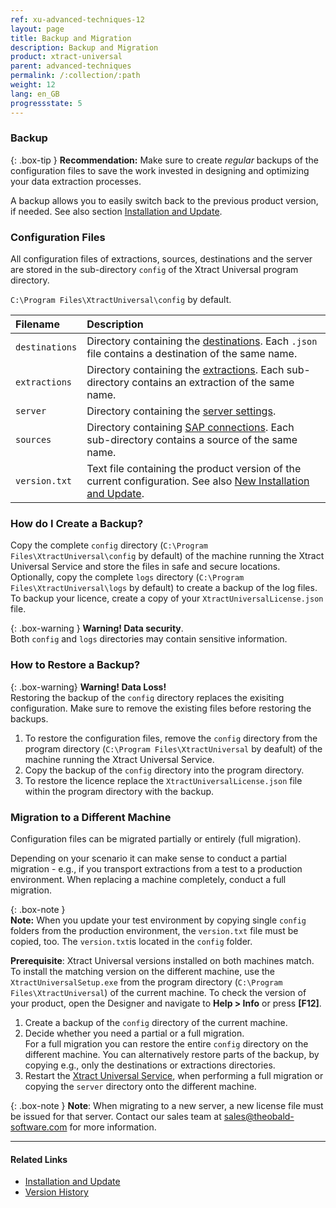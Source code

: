 ```yaml
---
ref: xu-advanced-techniques-12
layout: page
title: Backup and Migration
description: Backup and Migration
product: xtract-universal
parent: advanced-techniques
permalink: /:collection/:path
weight: 12
lang: en_GB
progressstate: 5
---
```


<!-- TOOD Better structure needed for explaining versions, backward compatibility, etc. -->

### Backup

{: .box-tip }
**Recommendation:** Make sure to create *regular* backups of the configuration files to save the work invested in designing and optimizing your data extraction processes.

A backup allows you to easily switch back to the previous product version, if needed. See also section [Installation and Update](../introduction/installation-and-update).

### Configuration Files
All configuration files of extractions, sources, destinations and the server are stored in the sub-directory `config` of the Xtract Universal program directory. <br>

`C:\Program Files\XtractUniversal\config` by default.

|Filename      | Description                                                                                                                                                  |
|:-------------|:-------------------------------------------------------------------------------------------------------------------------------------------------------------|
|`destinations`|Directory containing the [destinations](../destinations). Each `.json` file contains a destination of the same name.                                       |
|`extractions` |Directory containing the [extractions](../getting-started/define-a-table-extraction). Each sub-directory contains an extraction of the same name.          |
|`server`      |Directory containing the [server settings](../server/server-settings).                                                                                        |
|`sources`     |Directory containing [SAP connections](../introduction/sap-connection). Each sub-directory contains a source of the same name.                                              |
|`version.txt` |Text file containing the product version of the current configuration. See also [New Installation and Update](../introduction/installation-and-update#new-installation-and-update).|

### How do I Create a Backup?
Copy the complete `config` directory (`C:\Program Files\XtractUniversal\config` by default) of the machine running the Xtract Universal Service and store the files in safe and secure locations.
Optionally, copy the complete `logs` directory (`C:\Program Files\XtractUniversal\logs` by default) to create a backup of the log files. 
To backup your licence, create a copy of your `XtractUniversalLicense.json` file.



{: .box-warning }
**Warning! Data security**. <br>
Both `config` and `logs` directories may contain sensitive information.


### How to Restore a Backup?

{: .box-warning}
**Warning! Data Loss!** <br>
Restoring the backup of the `config` directory replaces the exisiting configuration. Make sure to remove the existing files before restoring the backups.

1. To restore the configuration files, remove the `config` directory from the program directory (`C:\Program Files\XtractUniversal` by deafult) of the machine running the Xtract Universal Service.
2. Copy the backup of the `config` directory into the program directory.
3. To restore the licence replace the `XtractUniversalLicense.json` file within the program directory with the backup.

### Migration to a Different Machine
Configuration files can be migrated partially or entirely (full migration).

Depending on your scenario it can make sense to conduct a partial migration - e.g., if you transport extractions from a test to a production environment.
When replacing a machine completely, conduct a full migration.

{: .box-note }																   
**Note:** When you update your test environment by copying single `config` folders from the production environment, the `version.txt` file must be copied, too. 
The `version.txt`is located in the `config` folder.

**Prerequisite**: Xtract Universal versions installed on both machines match.<br>
To install the matching version on the different machine, use the `XtractUniversalSetup.exe` from the program directory (`C:\Program Files\XtractUniversal`) of the current machine.
To check the version of your product, open the Designer and navigate to **Help > Info** or press **[F12]**.

1. Create a backup of the `config` directory of the current machine.
2. Decide whether you need a partial or a full migration. <br> 
For a full migration you can restore the entire `config` directory on the different machine.
You can alternatively restore parts of the backup, by copying e.g., only the destinations or extractions directories.
3. Restart the [Xtract Universal Service](../server/start-server), when performing a full migration or copying the `server` directory onto the different machine.

{: .box-note }
**Note**: When migrating to a new server, a new license file must be issued for that server.
Contact our sales team at [sales@theobald-software.com](mailto:sales@theobald-software.com) for more information.

****
#### Related Links
- [Installation and Update](../introduction/installation-and-update)
- [Version History](https://kb.theobald-software.com/version-history/xtract-universal-version-history)

